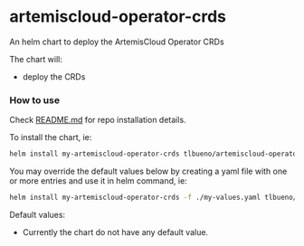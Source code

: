 # artemiscloud-operator-crds

An helm chart to deploy the ArtemisCloud Operator CRDs

The chart will:
- deploy the CRDs

### How to use

Check [README.md](../../README.md) for repo installation details.

To install the chart, ie:
```sh
helm install my-artemiscloud-operator-crds tlbueno/artemiscloud-operator-crds
```

You may override the default values below by creating a yaml file with one or more entries and use it in helm command, ie:
```sh
helm install my-artemiscloud-operator-crds -f ./my-values.yaml tlbueno/artemiscloud-operator-crds
```

Default values:
- Currently the chart do not have any default value.

